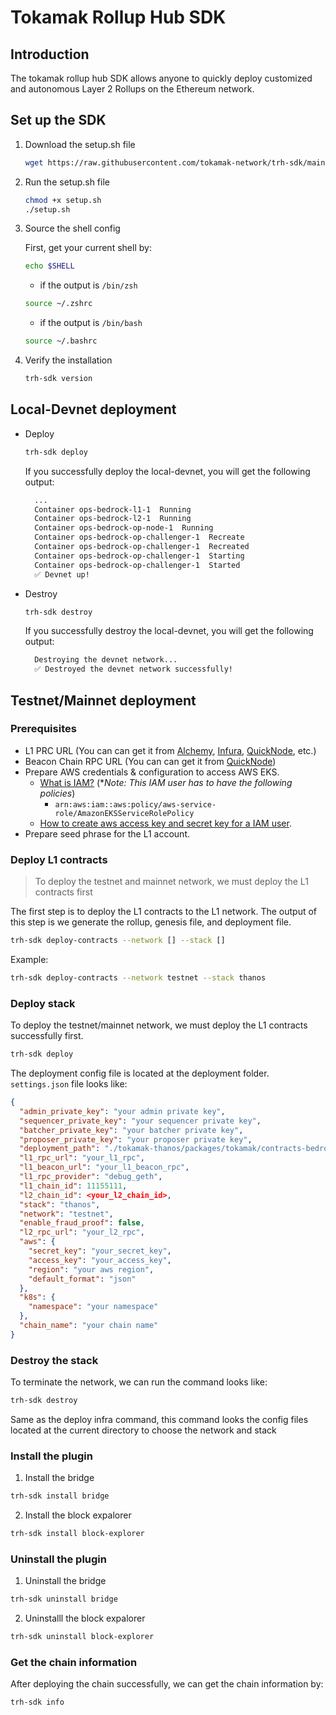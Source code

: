 # Tokamak Rollup Hub SDK

## Introduction

The tokamak rollup hub SDK allows anyone to quickly deploy customized and autonomous Layer 2 Rollups on the Ethereum network.

## Set up the SDK

1. Download the setup.sh file

   ```bash
   wget https://raw.githubusercontent.com/tokamak-network/trh-sdk/main/setup.sh
   ```

2. Run the setup.sh file

   ```bash
   chmod +x setup.sh
   ./setup.sh
   ```

3. Source the shell config
    
    First, get your current shell by:
    ```bash
    echo $SHELL
    ```

   - if the output is `/bin/zsh`

   ```bash
   source ~/.zshrc
   ```

   - if the output is `/bin/bash`

   ```bash
   source ~/.bashrc
   ```

4. Verify the installation

   ```bash
   trh-sdk version
   ```

## Local-Devnet deployment
- Deploy

  ```bash
  trh-sdk deploy
  ```

  If you successfully deploy the local-devnet, you will get the following output:

  ```bash
    ...
    Container ops-bedrock-l1-1  Running
    Container ops-bedrock-l2-1  Running
    Container ops-bedrock-op-node-1  Running
    Container ops-bedrock-op-challenger-1  Recreate
    Container ops-bedrock-op-challenger-1  Recreated
    Container ops-bedrock-op-challenger-1  Starting
    Container ops-bedrock-op-challenger-1  Started
    ✅ Devnet up!
  ```

- Destroy
  ```bash
  trh-sdk destroy
  ```
  If you successfully destroy the local-devnet, you will get the following output:
  ```bash
    Destroying the devnet network...
    ✅ Destroyed the devnet network successfully!
  ```

## Testnet/Mainnet deployment

### Prerequisites
- L1 PRC URL (You can can get it from [Alchemy](https://www.alchemy.com/), [Infura](https://infura.io/), [QuickNode](https://www.quicknode.com/), etc.)
- Beacon Chain RPC URL (You can can get it from [QuickNode](https://www.quicknode.com/))
- Prepare AWS credentials & configuration to access AWS EKS.
  - [What is IAM?](https://docs.aws.amazon.com/IAM/latest/UserGuide/introduction.html) (\*_Note: This IAM user has to have the following policies_)
    - `arn:aws:iam::aws:policy/aws-service-role/AmazonEKSServiceRolePolicy`
  - [How to create aws access key and secret key for a IAM user](https://repost.aws/knowledge-center/create-access-key).
- Prepare seed phrase for the L1 account.

### Deploy L1 contracts

> To deploy the testnet and mainnet network, we must deploy the L1 contracts first

The first step is to deploy the L1 contracts to the L1 network. The output of this step is we generate the rollup, genesis file, and deployment file.


```bash
trh-sdk deploy-contracts --network [] --stack []
```

Example:

```bash
trh-sdk deploy-contracts --network testnet --stack thanos
```

### Deploy stack
To deploy the testnet/mainnet network, we must deploy the L1 contracts successfully first.
```bash
trh-sdk deploy
```


The deployment config file is located at the deployment folder. `settings.json` file looks like:

```json
{
  "admin_private_key": "your admin private key",
  "sequencer_private_key": "your sequencer private key",
  "batcher_private_key": "your batcher private key",
  "proposer_private_key": "your proposer private key",
  "deployment_path": "./tokamak-thanos/packages/tokamak/contracts-bedrock/deployments/11155111-deploy.json",
  "l1_rpc_url": "your_l1_rpc",
  "l1_beacon_url": "your_l1_beacon_rpc",
  "l1_rpc_provider": "debug_geth",
  "l1_chain_id": 11155111,
  "l2_chain_id": <your_l2_chain_id>,
  "stack": "thanos",
  "network": "testnet",
  "enable_fraud_proof": false,
  "l2_rpc_url": "your_l2_rpc",
  "aws": {
    "secret_key": "your_secret_key",
    "access_key": "your_access_key",
    "region": "your aws region",
    "default_format": "json"
  },
  "k8s": {
    "namespace": "your namespace"
  },
  "chain_name": "your chain name"
}
```


### Destroy the stack

To terminate the network, we can run the command looks like:

```bash
trh-sdk destroy
```

Same as the deploy infra command, this command looks the config files located at the current directory to choose the network and stack

### Install the plugin
1. Install the bridge
```bash
trh-sdk install bridge
```
2. Install the block expalorer
```bash
trh-sdk install block-explorer
```

### Uninstall the plugin
1. Uninstall the bridge
```bash
trh-sdk uninstall bridge
```
2. Uninstalll the block expalorer
```bash
trh-sdk uninstall block-explorer
```

### Get the chain information
After deploying the chain successfully, we can get the chain information by:
```bash
trh-sdk info
```